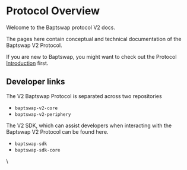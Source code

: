# Protocol Overview

Welcome to the Baptswap protocol V2 docs.

The pages here contain conceptual and technical documentation of the Baptswap V2 Protocol.

If you are new to Baptswap, you might want to check out the Protocol [Introduction](../../) first.

## Developer links

The V2 Baptswap Protocol is separated across two repositories

* `baptswap-v2-core`
* `baptswap-v2-periphery`

The V2 SDK, which can assist developers when interacting with the Baptswap V2 Protocol can be found here.

* `baptswap-sdk`
* `baptswap-sdk-core`

\
